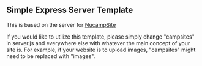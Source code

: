 ## Simple Express Server Template

This is based on the server for [NucampSite](https://github.com/zaycation/nucampsite)

If you would like to utilize this template, please simply change "campsites" in server.js and everywhere else with whatever the main concept of your site is. For example, if your website is to upload images, "campsites" might need to be replaced with "images".
